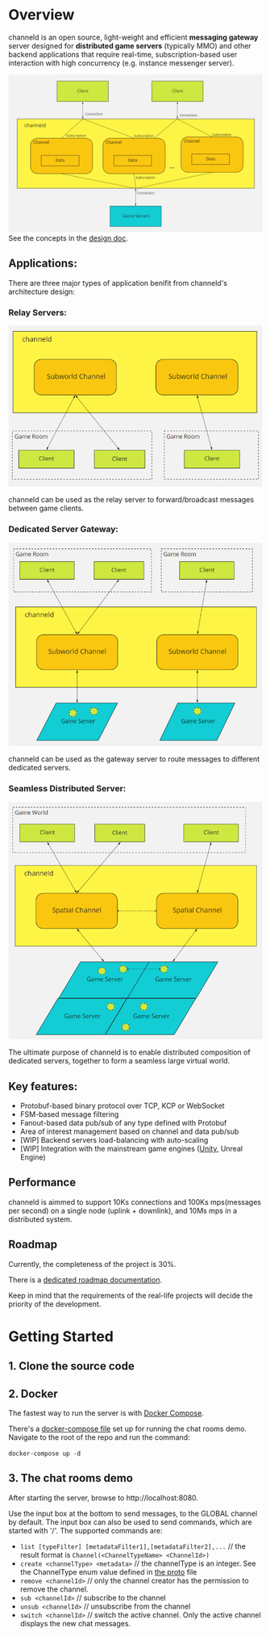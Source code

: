 # Overview
channeld is an open source, light-weight and efficient **messaging gateway** server designed for **distributed game servers** (typically MMO) 
and other backend applications that require real-time, subscription-based user interaction with high concurrency (e.g. instance messenger server).

![architecture](doc/architecture.png)
See the concepts in the [design doc](doc/design.md).

## Applications:
There are three major types of application benifit from channeld's architecture design:
### Relay Servers:
![](doc/relay.png)

channeld can be used as the relay server to forward/broadcast messages between game clients.

### Dedicated Server Gateway:
![](doc/dedicated.png)

channeld can be used as the gateway server to route messages to different dedicated servers.

### Seamless Distributed Server:
![](doc/seamless.png)

The ultimate purpose of channeld is to enable distributed composition of dedicated servers, together to form a seamless large virtual world.

## Key features:
* Protobuf-based binary protocol over TCP, KCP or WebSocket
* FSM-based message filtering
* Fanout-based data pub/sub of any type defined with Protobuf
* Area of interest management based on channel and data pub/sub
* [WIP] Backend servers load-balancing with auto-scaling
* [WIP] Integration with the mainstream game engines ([Unity](https://github.com/indiest/channeld-unity-mirror), Unreal Engine)

## Performance
channeld is aimmed to support 10Ks connections and 100Ks mps(messages per second) on a single node (uplink + downlink), and 10Ms mps in a distributed system.

## Roadmap
Currently, the completeness of the project is 30%.

There is a [dedicated roadmap documentation](doc/roadmap.md).

Keep in mind that the requirements of the real-life projects will decide the priority of the development.

# Getting Started
## 1. Clone the source code
## 2. Docker
The fastest way to run the server is with [Docker Compose](https://docs.docker.com/compose/).

There's a [docker-compose file](docker-compose.yml) set up for running the chat rooms demo. Navigate to the root of the repo and run the command:

`docker-compose up -d`
## 3. The chat rooms demo
After starting the server, browse to http://localhost:8080.

Use the input box at the bottom to send messages, to the GLOBAL channel by default. The input box can also be used to send commands, which are started with '/'. The supported commands are:

* `list [typeFilter] [metadataFilter1],[metadataFilter2],...` // the result format is `Channel(<ChannelTypeName> <ChannelId>)`
* `create <channelType> <metadata>` // the channelType is an integer. See the ChannelType enum value defined in [the proto](proto/channeld.proto) file
* `remove <channelId>` // only the channel creator has the permission to remove the channel.
* `sub <channelId>` // subscribe to the channel
* `unsub <channelId>` // unsubscribe from the channel
* `switch <channelId>` // switch the active channel. Only the active channel displays the new chat messages.




